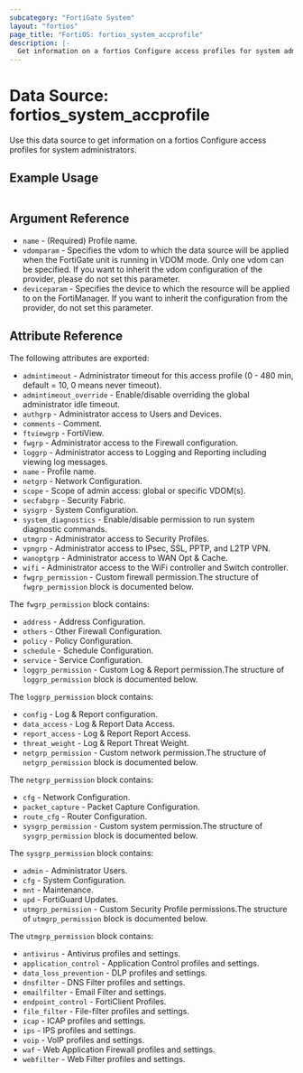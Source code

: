 ```yaml
---
subcategory: "FortiGate System"
layout: "fortios"
page_title: "FortiOS: fortios_system_accprofile"
description: |-
  Get information on a fortios Configure access profiles for system administrators.
---
```


# Data Source: fortios_system_accprofile
Use this data source to get information on a fortios Configure access profiles for system administrators.


## Example Usage

```hcl

```

## Argument Reference

* `name` - (Required) Profile name.
* `vdomparam` - Specifies the vdom to which the data source will be applied when the FortiGate unit is running in VDOM mode. Only one vdom can be specified. If you want to inherit the vdom configuration of the provider, please do not set this parameter.
* `deviceparam` - Specifies the device to which the resource will be applied to on the FortiManager. If you want to inherit the configuration from the provider, do not set this parameter.

## Attribute Reference

The following attributes are exported:

* `admintimeout` - Administrator timeout for this access profile (0 - 480 min, default = 10, 0 means never timeout).
* `admintimeout_override` - Enable/disable overriding the global administrator idle timeout.
* `authgrp` - Administrator access to Users and Devices.
* `comments` - Comment.
* `ftviewgrp` - FortiView.
* `fwgrp` - Administrator access to the Firewall configuration.
* `loggrp` - Administrator access to Logging and Reporting including viewing log messages.
* `name` - Profile name.
* `netgrp` - Network Configuration.
* `scope` - Scope of admin access: global or specific VDOM(s).
* `secfabgrp` - Security Fabric.
* `sysgrp` - System Configuration.
* `system_diagnostics` - Enable/disable permission to run system diagnostic commands.
* `utmgrp` - Administrator access to Security Profiles.
* `vpngrp` - Administrator access to IPsec, SSL, PPTP, and L2TP VPN.
* `wanoptgrp` - Administrator access to WAN Opt & Cache.
* `wifi` - Administrator access to the WiFi controller and Switch controller.
* `fwgrp_permission` - Custom firewall permission.The structure of `fwgrp_permission` block is documented below.

The `fwgrp_permission` block contains:

* `address` - Address Configuration.
* `others` - Other Firewall Configuration.
* `policy` - Policy Configuration.
* `schedule` - Schedule Configuration.
* `service` - Service Configuration.
* `loggrp_permission` - Custom Log & Report permission.The structure of `loggrp_permission` block is documented below.

The `loggrp_permission` block contains:

* `config` - Log & Report configuration.
* `data_access` - Log & Report Data Access.
* `report_access` - Log & Report Report Access.
* `threat_weight` - Log & Report Threat Weight.
* `netgrp_permission` - Custom network permission.The structure of `netgrp_permission` block is documented below.

The `netgrp_permission` block contains:

* `cfg` - Network Configuration.
* `packet_capture` - Packet Capture Configuration.
* `route_cfg` - Router Configuration.
* `sysgrp_permission` - Custom system permission.The structure of `sysgrp_permission` block is documented below.

The `sysgrp_permission` block contains:

* `admin` - Administrator Users.
* `cfg` - System Configuration.
* `mnt` - Maintenance.
* `upd` - FortiGuard Updates.
* `utmgrp_permission` - Custom Security Profile permissions.The structure of `utmgrp_permission` block is documented below.

The `utmgrp_permission` block contains:

* `antivirus` - Antivirus profiles and settings.
* `application_control` - Application Control profiles and settings.
* `data_loss_prevention` - DLP profiles and settings.
* `dnsfilter` - DNS Filter profiles and settings.
* `emailfilter` - Email Filter and settings.
* `endpoint_control` - FortiClient Profiles.
* `file_filter` - File-filter profiles and settings.
* `icap` - ICAP profiles and settings.
* `ips` - IPS profiles and settings.
* `voip` - VoIP profiles and settings.
* `waf` - Web Application Firewall profiles and settings.
* `webfilter` - Web Filter profiles and settings.
